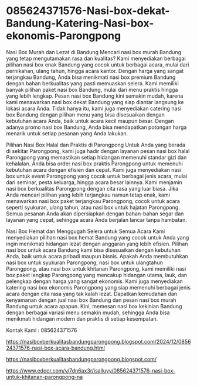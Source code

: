 # 085624371576-Nasi-box-dekat-Bandung-Katering-Nasi-box-ekonomis-Parongpong
Nasi Box Murah dan Lezat di Bandung
Mencari nasi box murah Bandung yang tetap mengutamakan rasa dan kualitas? Kami menyediakan berbagai pilihan nasi box enak Bandung yang cocok untuk berbagai acara, mulai dari pernikahan, ulang tahun, hingga acara kantor. Dengan harga yang sangat terjangkau Bandung, Anda bisa menikmati nasi box premium Bandung dengan bahan berkualitas yang pasti memuaskan selera. Kami memiliki banyak pilihan paket nasi box Bandung, mulai dari menu praktis hingga yang lebih lengkap. Pesan nasi box Bandung kini semakin mudah, karena kami menawarkan nasi box dekat Bandung yang siap diantar langsung ke lokasi acara Anda. Tidak hanya itu, kami juga menyediakan catering nasi box Bandung dengan pilihan menu yang bisa disesuaikan dengan kebutuhan acara Anda, baik untuk acara kecil maupun besar. Dengan adanya promo nasi box Bandung, Anda bisa mendapatkan potongan harga menarik untuk setiap pesanan yang Anda lakukan.

Pilihan Nasi Box Halal dan Praktis di Parongpong
Untuk Anda yang berada di sekitar Parongpong, kami juga hadir dengan layanan pesan nasi box halal Parongpong yang memastikan setiap hidangan memenuhi standar gizi dan kehalalan. Anda bisa order nasi box praktis Parongpong untuk memenuhi kebutuhan acara dengan efisien dan cepat. Kami juga menyediakan nasi box untuk event Parongpong yang cocok untuk berbagai jenis acara, mulai dari seminar, pesta keluarga, hingga acara besar lainnya. Kami menjamin nasi box berkualitas Parongpong dengan cita rasa yang luar biasa. Jika Anda mencari pilihan yang lebih terjangkau namun tetap enak, kami menawarkan nasi box paket terjangkau Parongpong, cocok untuk acara seperti syukuran, ulang tahun, atau nasi box untuk hajatan Parongpong. Semua pesanan Anda akan dipersiapkan dengan bahan-bahan segar dan layanan yang cepat, sehingga acara Anda berjalan lancar tanpa hambatan.

Nasi Box Hemat dan Menggugah Selera untuk Semua Acara
Kami menyediakan pilihan nasi box hemat Bandung yang cocok untuk Anda yang ingin menikmati hidangan lezat dengan anggaran yang lebih efisien. Pilihan nasi box untuk acara Bandung kami bisa disesuaikan dengan kebutuhan Anda, baik untuk acara pribadi maupun bisnis. Apakah Anda membutuhkan nasi box untuk syukuran Parongpong, nasi box untuk ulangtahun Parongpong, atau nasi box untuk khitanan Parongpong, kami memiliki nasi box paket lengkap Parongpong yang mencakup hidangan utama, lauk, dan pelengkap dengan harga yang sangat ekonomis. Kami juga menyediakan katering nasi box ekonomis Parongpong yang siap memenuhi berbagai jenis acara dengan cita rasa yang tak kalah lezat. Dapatkan kemudahan dan kenyamanan dengan jual nasi box Bandung dan pesan nasi box murah Bandung untuk acara apapun. Kini, memesan nasi box kekinian Bandung dengan berbagai variasi menu semakin mudah, sehingga Anda bisa menikmati hidangan modern dan praktis di setiap kesempatan.

Kontak Kami : 085624371576

https://nasiboxberkualitasbandungparongpong.blogspot.com/2024/12/085624371576-nasi-box-acara-bandung.html

https://nasiboxberkualitasbandungparongpong.blogspot.com/

https://www.edocr.com/v/7dn6ax3r/isalluyy/085624371576-nasi-box-untuk-khitanan-parongpong-na
